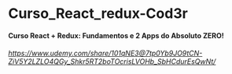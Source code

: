 # Curso_React_redux-Cod3r
#### Curso React + Redux: Fundamentos e 2 Apps do Absoluto ZERO!
###### https://www.udemy.com/share/101qNE3@7tp0Yb9JO9tCN-ZiV5Y2LZLO4QGy_Shkr5RT2boTOcrisLVOHb_SbHCdurEsQwNt/
